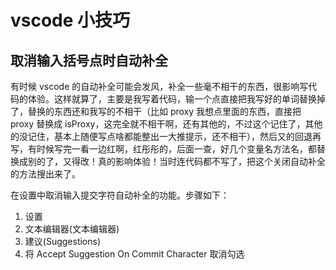 # vscode 小技巧

## 取消输入括号点时自动补全

有时候 vscode 的自动补全可能会发风，补全一些毫不相干的东西，很影响写代码的体验。这样就算了，主要是我写着代码，输一个点直接把我写好的单词替换掉了，替换的东西还和我写的不相干（比如 proxy 我想点里面的东西，直接把 proxy 替换成 isProxy，这完全就不相干啊，还有其他的，不过这个记住了，其他的没记住，基本上随便写点啥都能整出一大推提示，还不相干），然后又的回退再写，有时候写完一看一边红啊，红彤彤的，后面一查，好几个变量名方法名，都替换成别的了，又得改！真的影响体验！当时连代码都不写了，把这个关闭自动补全的方法搜出来了。

在设置中取消输入提交字符自动补全的功能。步骤如下：

1. 设置
2. 文本编辑器(文本编辑器)
3. 建议(Suggestions)
4. 将 Accept Suggestion  On Commit Character 取消勾选